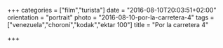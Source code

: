 +++
categories = ["film","turista"]
date = "2016-08-10T20:03:51+02:00"
orientation = "portrait"
photo = "2016-08-10-por-la-carretera-4"
tags = ["venezuela","choroní","kodak","ektar 100"]
title = "Por la carretera 4"

+++
